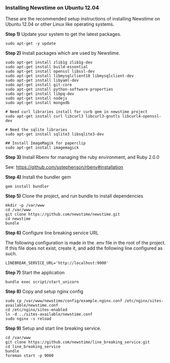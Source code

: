 ### Installing Newstime on Ubuntu 12.04 ###

These are the recommended setup instructions of installing Newstime on Ubuntu
12.04 or other Linux like operating systems.


**Step 1)** Update your system to get the latest packages.

    sudo apt-get -y update

**Step 2)** Install packages which are used by Newstime.

    sudo apt-get install zlib1g zlib1g-dev
    sudo apt-get install build-essential
    sudo apt-get install openssl libssl-dev
    sudo apt-get install libmysqlclient18 libmysqlclient-dev
    sudo apt-get install libyaml-dev
    sudo apt-get install git-core
    sudo apt-get install python-software-properties
    sudo apt-get install libpq-dev
    sudo apt-get install nodejs
    sudo apt-get install mongodb

    # Need curl libraries install for curb gem in newstime project
    sudo apt-get install curl libcurl3 libcurl3-gnutls libcurl4-openssl-dev

    # Need the sqlite libraries
    sudo apt-get install sqlite3 libsqlite3-dev

    ## Install ImageMagik for paperclip
    sudo apt-get install imagemagick


**Step 3)** Install Rbenv for managing the ruby environment, and Ruby 2.0.0

See: https://github.com/sstephenson/rbenv#installation

**Step 4)** Install the bundler gem

    gem install bundler

**Step 5)** Clone the project, and run bundle to install dependencies

    mkdir -p /var/www
    cd /var/www
    git clone https://github.com/newstime/newstime.git
    cd newstime
    bundle

**Step 6)** Configure line breaking service URL

The following configuration is made in the .env file in the root of the project.
If this file does not exist, create it, and add the following line configured as
such.

    LINEBREAK_SERVICE_URL='http://localhost:9000'


**Step 7)** Start the application

    bundle exec script/start_unicorn

**Step 8)** Copy and setup nginx config

    sudo cp /var/www/newstime/config/example.nginx.conf /etc/nginx/sites-available/newstime.conf
    cd /etc/nginx/sites-enabled
    ln -d ../sites-available/newstime.conf
    sudo nginx -s reload

**Step 9)** Setup and start line breaking service.

    cd /var/www
    git clone https://github.com/newstime/line_breaking_service.git
    cd line_breaking_service
    bundle
    foreman start -p 9000
